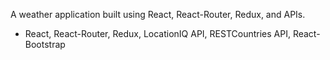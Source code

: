 A weather application built using React, React-Router, Redux, and APIs.

- React, React-Router, Redux, LocationIQ API, RESTCountries API,  React-Bootstrap

